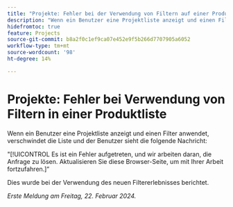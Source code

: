 ```yaml
---
title: "Projekte: Fehler bei der Verwendung von Filtern auf einer Produktliste"
description: "Wenn ein Benutzer eine Projektliste anzeigt und einen Filter anwendet, verschwindet die Liste und der Benutzer wird eine Fehlermeldung angezeigt."
hidefromtoc: true
feature: Projects
source-git-commit: b8a2f0c1ef9ca07e452e9f5b266d7707905a6052
workflow-type: tm+mt
source-wordcount: '98'
ht-degree: 14%

---
```



# Projekte: Fehler bei Verwendung von Filtern in einer Produktliste

Wenn ein Benutzer eine Projektliste anzeigt und einen Filter anwendet, verschwindet die Liste und der Benutzer sieht die folgende Nachricht:

&quot;[!UICONTROL Es ist ein Fehler aufgetreten, und wir arbeiten daran, die Anfrage zu lösen. Aktualisieren Sie diese Browser-Seite, um mit Ihrer Arbeit fortzufahren.]“

Dies wurde bei der Verwendung des neuen Filtererlebnisses berichtet.

_Erste Meldung am Freitag, 22. Februar 2024._
